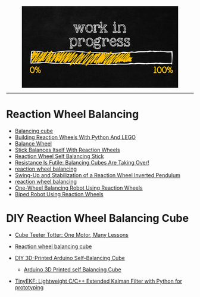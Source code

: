 <!--
Maintainer:   jeffskinnerbox@yahoo.com / www.jeffskinnerbox.me
Version:      0.0.0
-->


<div align="center">
<img src="https://raw.githubusercontent.com/jeffskinnerbox/blog/main/content/images/banners-bkgrds/work-in-progress.jpg"
    title="These materials require additional work and are not ready for general use." align="center" width=420px height=219px>
</div>


---------------


# Reaction Wheel Balancing

* [Balancing cube](https://willempennings.nl/balancing-cube/)
* [Building Reaction Wheels With Python And LEGO](https://hackaday.com/2022/04/27/building-reaction-wheels-with-python-and-lego/)
* [Balance Wheel](http://hackaday.io/project/4267-balance-wheel)
* [Stick Balances Itself With Reaction Wheels](http://hackaday.com/2016/08/11/stick-balances-itself-with-reaction-wheels/)
* [Reaction Wheel Self Balancing Stick](https://www.youtube.com/watch?v=Hc7ZZhGV2LI)
* [Resistance Is Futile: Balancing Cubes Are Taking Over!](https://hackaday.com/2016/03/25/resistance-is-futile-balancing-cubes-are-taking-over/)
* [reaction wheel balancing](https://www.youtube.com/watch?v=wFZl9MwwkB8)
* [Swing-Up and Stabilization of a Reaction Wheel Inverted Pendulum](https://www.youtube.com/watch?v=8XtKiGPuaMA)
* [reaction wheel balancing](https://www.youtube.com/watch?v=wFZl9MwwkB8)
* [One-Wheel Balancing Robot Using Reaction Wheels](https://www.hackster.io/H0meMadeGarbage/one-wheel-balancing-robot-using-reaction-wheels-8805b0)
* [Biped Robot Using Reaction Wheels](https://www.hackster.io/H0meMadeGarbage/biped-robot-using-reaction-wheels-58cb8d)


# DIY Reaction Wheel Balancing Cube

* [Cube Teeter Totter: One Motor, Many Lessons](https://hackaday.com/2025/06/16/cube-teeter-totter-one-motor-many-lessons/)
* [Reaction wheel balancing cube](https://www.youtube.com/watch?v=sT9be_IoEw8)
* [DIY 3D-Printed Arduino Self-Balancing Cube](https://hackaday.com/2024/10/13/diy-3d-printed-arduino-self-balancing-cube/)
  * [Arduino 3D Printed self Balancing Cube](https://hackaday.io/project/198415-arduino-3d-printed-self-balancing-cube)

* [TinyEKF: Lightweight C/C++ Extended Kalman Filter with Python for prototyping](https://blog.adafruit.com/2025/05/14/tinyekf-lightweight-c-c-extended-kalman-filter-with-python-for-prototyping/)
